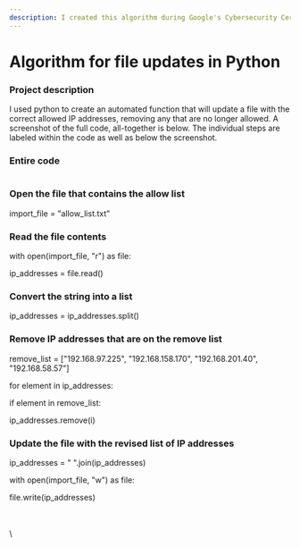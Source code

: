 ```yaml
---
description: I created this algorithm during Google's Cybersecurity Certificate Program
---
```


# Algorithm for file updates in Python

### Project description

I used python to create an automated function that will update a file with the correct allowed IP addresses, removing any that are no longer allowed. A screenshot of the full code, all-together is below. The individual steps are labeled within the code as well as below the screenshot.

### Entire code

<figure><img src="https://lh7-us.googleusercontent.com/GsvUmb7GYklO_bui22Up3sHbukz9vu2AmrLz6snQXZZYd14gQDyKtnPml5ypOIr2I5cxUuv19PkdXxR0BgPMGW8CK74tz6C0O7qvPHkB-1ASruz7Ct9_wk2jvmtg910up0c48IbVoydoKGYoKjUExrh4qBdH1VsXr_ts8-Tl1vI8qHa_dPHFC2ImxpTtdSM" alt=""><figcaption></figcaption></figure>

### Open the file that contains the allow list

import\_file = "allow\_list.txt"

### Read the file contents

with open(import\_file, "r") as file:

&#x20;   ip\_addresses = file.read()

### Convert the string into a list

ip\_addresses = ip\_addresses.split()

### Remove IP addresses that are on the remove list

remove\_list = \["192.168.97.225", "192.168.158.170", "192.168.201.40", "192.168.58.57"]

for element in ip\_addresses:

&#x20;   if element in remove\_list:

&#x20;       ip\_addresses.remove(i)

### Update the file with the revised list of IP addresses&#x20;

ip\_addresses = " ".join(ip\_addresses)

with open(import\_file, "w") as file:

&#x20;   file.write(ip\_addresses)

\
\
\
